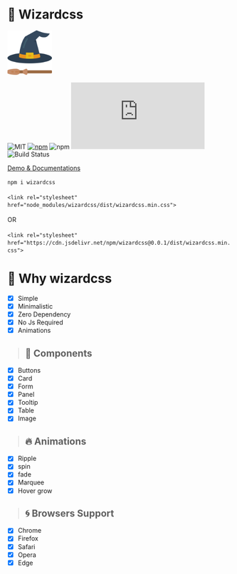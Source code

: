 # :jack_o_lantern: Wizardcss

<img src="icon.png" width="100px" height="100px">

![MIT](https://img.shields.io/badge/license-Apache%202-blue)
[![npm](https://img.shields.io/npm/v/wizardcss)](https://www.npmjs.com/package/wizardcss)
![npm](https://img.shields.io/npm/dt/wizardcss)
![GitHub file size in bytes](https://img.shields.io/github/size/iamabs2001/wizardcss/dist/wizardcss.min.css?label=production%20size&color=purple)
![Build Status](https://travis-ci.org/iamabs2001/wizardcss.svg?branch=master)

<a href="https://iamabs2001.github.io/wizardcss/"> Demo & Documentations </a>

``` npm i wizardcss ``` <br><br>
``` <link rel="stylesheet" href="node_modules/wizardcss/dist/wizardcss.min.css"> ``` <br><br>
OR <br><br>
``` <link rel="stylesheet" href="https://cdn.jsdelivr.net/npm/wizardcss@0.0.1/dist/wizardcss.min.css"> ```

# :purple_heart: Why wizardcss

- [x] Simple
- [x] Minimalistic
- [x] Zero Dependency
- [x] No Js Required
- [x] Animations

> ## :rainbow: Components
- [x] Buttons
- [x] Card
- [x] Form
- [x] Panel
- [x] Tooltip
- [x] Table
- [x] Image

> ## :fire: Animations
- [x] Ripple
- [x] spin
- [x] fade
- [x] Marquee
- [x] Hover grow

> ## :cyclone: Browsers Support 
- [x] Chrome
- [x] Firefox
- [x] Safari
- [x] Opera
- [x] Edge